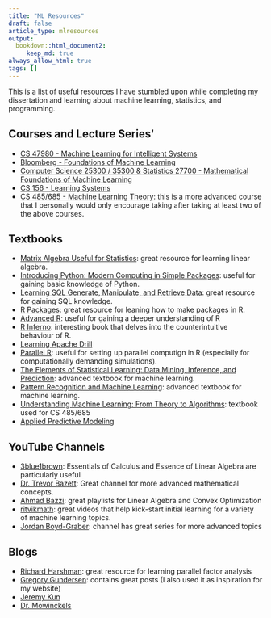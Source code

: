 ```yaml
---
title: "ML Resources"
draft: false
article_type: mlresources
output:
  bookdown::html_document2:
     keep_md: true
always_allow_html: true
tags: []
---   
```




This is a list of useful resources I have stumbled upon while completing my dissertation and learning about machine learning, statistics, and programming. 


## Courses and Lecture Series'

* [CS 47980 - Machine Learning for Intelligent Systems](https://www.youtube.com/@kilianweinberger698/playlists)
* [Bloomberg - Foundations of Machine Learning](https://bloomberg.github.io/foml/#about)
* [Computer Science 25300 / 35300 & Statistics 27700 - Mathematical Foundations of Machine Learning](https://willett.psd.uchicago.edu/teaching/mathematical-foundations-of-machine-learning-fall-2021/)
* [CS 156 - Learning Systems](https://www.youtube.com/playlist?list=PLD63A284B7615313A)
* [CS 485/685 - Machine Learning Theory](https://www.youtube.com/watch?v=b5NlRg8SjZg&list=PLPW2keNyw-usgvmR7FTQ3ZRjfLs5jT4BO): this is a more advanced course that I personally would only encourage taking after taking at least two of the above courses. 


## Textbooks

* [Matrix Algebra Useful for Statistics](https://books.google.ca/books?id=zR-ZDgAAQBAJ&dq=matrix+algebra+useful+for+statistics&lr=): great resource for learning linear algebra.
* [Introducing Python: Modern Computing in Simple Packages](https://www.amazon.ca/Introducing-Python-Modern-Computing-Packages/dp/1492051365): useful for gaining basic knowledge of Python.
* [Learning SQL Generate, Manipulate, and Retrieve Data](https://www.oreilly.com/library/view/learning-sql-3rd/9781492057604/): great resource for gaining SQL knowledge. 
* [R Packages](https://r-pkgs.org): great resource for leaning how to make packages in R. 
* [Advanced R](https://adv-r.hadley.nz): useful for gaining a deeper understanding of R 
* [R Inferno](https://www.burns-stat.com/pages/Tutor/R_inferno.pdf): interesting book that delves into the counterintuitive behaviour of R. 
* [Learning Apache Drill](https://www.oreilly.com/library/view/learning-apache-drill/9781492032786/)
* [Parallel R](https://www.oreilly.com/library/view/parallel-r/9781449317850/): useful for setting up parallel computign in R (especially for computationally demanding simulations). 
* [The Elements of Statistical Learning: Data Mining, Inference, and Prediction](https://hastie.su.domains/Papers/ESLII.pdf): advanced textbook for machine learning.
* [Pattern Recognition and Machine Learning](https://info.usherbrooke.ca/pmjodoin/cours/ift603/BishopBook.pdf): advanced textbook for machine learning.
* [Understanding Machine Learning: From Theory to Algorithms](https://www.cs.huji.ac.il/~shais/UnderstandingMachineLearning/understanding-machine-learning-theory-algorithms.pdf): textbook used for CS 485/685
* [Applied Predictive Modeling](https://vuquangnguyen2016.files.wordpress.com/2018/03/applied-predictive-modeling-max-kuhn-kjell-johnson_1518.pdf)




## YouTube Channels 

* [3blue1brown](https://www.youtube.com/@3blue1brown/playlists):  Essentials of Calculus and Essence of Linear Algebra are particularly useful 
* [Dr. Trevor Bazett](https://www.youtube.com/@DrTrefor): Great channel for more advanced mathematical concepts. 
* [Ahmad Bazzi](https://www.youtube.com/@AhmadBazzi/featured): great playlists for Linear Algebra and Convex Optimization 
* [ritvikmath](https://www.youtube.com/@ritvikmath): great videos that help kick-start initial learning for a variety of machine learning topics. 
* [Jordan Boyd-Graber](https://www.youtube.com/@JordanBoydGraber/playlists): channel has great series for more advanced topics 

## Blogs 

* [Richard Harshman](https://psychology.uwo.ca/faculty/harshman/): great resource for learning parallel factor analysis 
* [Gregory Gundersen](https://gregorygundersen.com): contains great posts (I also used it as inspiration for my website)
* [Jeremy Kun](https://jeremykun.com)
* [Dr. Mowinckels](https://drmowinckels.io/#blog)



